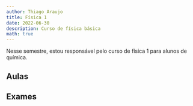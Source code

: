 ```yaml
---
author: Thiago Araujo
title: Física 1
date: 2022-06-30
description: Curso de física básica
math: true
---
```


Nesse semestre, estou responsável pelo curso de física 1 para alunos de química. 
<!--more-->

## Aulas

## Exames

